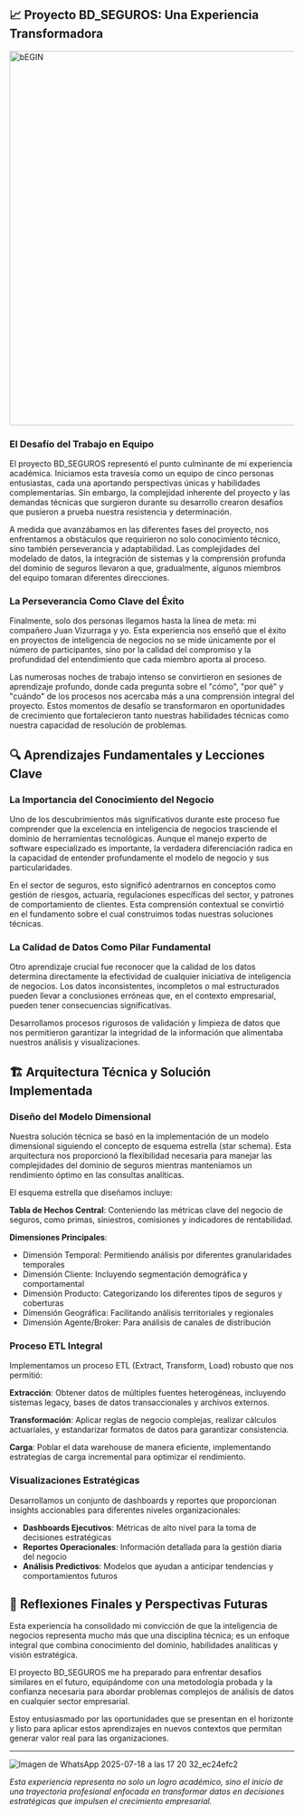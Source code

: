 ## 📈 Proyecto BD_SEGUROS: Una Experiencia Transformadora
<img width="1177" height="660" alt="bEGIN" src="https://github.com/user-attachments/assets/73debbc1-f524-46da-bb7f-384c88d8a6ba" />

### El Desafío del Trabajo en Equipo

El proyecto BD_SEGUROS representó el punto culminante de mi experiencia académica. Iniciamos esta travesía como un equipo de cinco personas entusiastas, cada una aportando perspectivas únicas y habilidades complementarias. Sin embargo, la complejidad inherente del proyecto y las demandas técnicas que surgieron durante su desarrollo crearon desafíos que pusieron a prueba nuestra resistencia y determinación.

A medida que avanzábamos en las diferentes fases del proyecto, nos enfrentamos a obstáculos que requirieron no solo conocimiento técnico, sino también perseverancia y adaptabilidad. Las complejidades del modelado de datos, la integración de sistemas y la comprensión profunda del dominio de seguros llevaron a que, gradualmente, algunos miembros del equipo tomaran diferentes direcciones.

### La Perseverancia Como Clave del Éxito

Finalmente, solo dos personas llegamos hasta la línea de meta: mi compañero Juan Vizurraga y yo. Esta experiencia nos enseñó que el éxito en proyectos de inteligencia de negocios no se mide únicamente por el número de participantes, sino por la calidad del compromiso y la profundidad del entendimiento que cada miembro aporta al proceso.

Las numerosas noches de trabajo intenso se convirtieron en sesiones de aprendizaje profundo, donde cada pregunta sobre el "cómo", "por qué" y "cuándo" de los procesos nos acercaba más a una comprensión integral del proyecto. Estos momentos de desafío se transformaron en oportunidades de crecimiento que fortalecieron tanto nuestras habilidades técnicas como nuestra capacidad de resolución de problemas.

## 🔍 Aprendizajes Fundamentales y Lecciones Clave

### La Importancia del Conocimiento del Negocio

Uno de los descubrimientos más significativos durante este proceso fue comprender que la excelencia en inteligencia de negocios trasciende el dominio de herramientas tecnológicas. Aunque el manejo experto de software especializado es importante, la verdadera diferenciación radica en la capacidad de entender profundamente el modelo de negocio y sus particularidades.

En el sector de seguros, esto significó adentrarnos en conceptos como gestión de riesgos, actuaría, regulaciones específicas del sector, y patrones de comportamiento de clientes. Esta comprensión contextual se convirtió en el fundamento sobre el cual construimos todas nuestras soluciones técnicas.

### La Calidad de Datos Como Pilar Fundamental

Otro aprendizaje crucial fue reconocer que la calidad de los datos determina directamente la efectividad de cualquier iniciativa de inteligencia de negocios. Los datos inconsistentes, incompletos o mal estructurados pueden llevar a conclusiones erróneas que, en el contexto empresarial, pueden tener consecuencias significativas.

Desarrollamos procesos rigurosos de validación y limpieza de datos que nos permitieron garantizar la integridad de la información que alimentaba nuestros análisis y visualizaciones.

## 🏗️ Arquitectura Técnica y Solución Implementada

### Diseño del Modelo Dimensional

Nuestra solución técnica se basó en la implementación de un modelo dimensional siguiendo el concepto de esquema estrella (star schema). Esta arquitectura nos proporcionó la flexibilidad necesaria para manejar las complejidades del dominio de seguros mientras manteníamos un rendimiento óptimo en las consultas analíticas.

El esquema estrella que diseñamos incluye:

**Tabla de Hechos Central**: Conteniendo las métricas clave del negocio de seguros, como primas, siniestros, comisiones y indicadores de rentabilidad.

**Dimensiones Principales**:
- Dimensión Temporal: Permitiendo análisis por diferentes granularidades temporales
- Dimensión Cliente: Incluyendo segmentación demográfica y comportamental
- Dimensión Producto: Categorizando los diferentes tipos de seguros y coberturas
- Dimensión Geográfica: Facilitando análisis territoriales y regionales
- Dimensión Agente/Broker: Para análisis de canales de distribución

### Proceso ETL Integral

Implementamos un proceso ETL (Extract, Transform, Load) robusto que nos permitió:

**Extracción**: Obtener datos de múltiples fuentes heterogéneas, incluyendo sistemas legacy, bases de datos transaccionales y archivos externos.

**Transformación**: Aplicar reglas de negocio complejas, realizar cálculos actuariales, y estandarizar formatos de datos para garantizar consistencia.

**Carga**: Poblar el data warehouse de manera eficiente, implementando estrategias de carga incremental para optimizar el rendimiento.

### Visualizaciones Estratégicas

Desarrollamos un conjunto de dashboards y reportes que proporcionan insights accionables para diferentes niveles organizacionales:

- **Dashboards Ejecutivos**: Métricas de alto nivel para la toma de decisiones estratégicas
- **Reportes Operacionales**: Información detallada para la gestión diaria del negocio
- **Análisis Predictivos**: Modelos que ayudan a anticipar tendencias y comportamientos futuros

## 🚀 Reflexiones Finales y Perspectivas Futuras

Esta experiencia ha consolidado mi convicción de que la inteligencia de negocios representa mucho más que una disciplina técnica; es un enfoque integral que combina conocimiento del dominio, habilidades analíticas y visión estratégica.

El proyecto BD_SEGUROS me ha preparado para enfrentar desafíos similares en el futuro, equipándome con una metodología probada y la confianza necesaria para abordar problemas complejos de análisis de datos en cualquier sector empresarial.

Estoy entusiasmado por las oportunidades que se presentan en el horizonte y listo para aplicar estos aprendizajes en nuevos contextos que permitan generar valor real para las organizaciones.

---
![Imagen de WhatsApp 2025-07-18 a las 17 20 32_ec24efc2](https://github.com/user-attachments/assets/a5ebc95f-7425-4811-89eb-50c8fb6a654f)


*Esta experiencia representa no solo un logro académico, sino el inicio de una trayectoria profesional enfocada en transformar datos en decisiones estratégicas que impulsen el crecimiento empresarial.*

